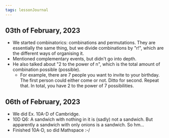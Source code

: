 ```yaml
---
tags: lessonJournal 
---
```


## 03th of February, 2023

- We started combinatorics: combinations and permutations. They are essentially the same thing, but we divide combinations by "r!", which are the different ways of organising it.
- Mentioned complementary events, but didn't go into depth.
- He also talked about "2 to the power of n", which is the total amount of combination possible (possible). 
    - For example, there are 7 people you want to invite to your birthday. The first person could either come or not. Ditto for second. Repeat that. In total, you have 2 to the power of 7 possibilities.

## 06th of February, 2023

- We did Ex. 10A-D of Cambridge.
- 10D Q6: A sandwich with nothing in it is (sadly) not a sandwich. But apparently a sandwich with only onions is a sandwich. So hm...
- Finished 10A-D, so did Mathspace :-/